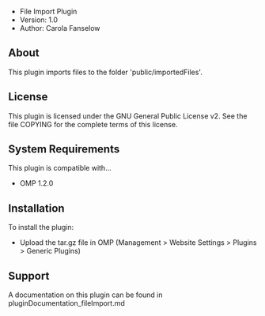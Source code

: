 - File Import Plugin
- Version: 1.0
- Author: Carola Fanselow


About
-----
This plugin imports files to the folder 'public/importedFiles'. 

License
-------
This plugin is licensed under the GNU General Public License v2. See the file
COPYING for the complete terms of this license.

System Requirements
-------------------
This plugin is compatible with...
 - OMP 1.2.0

Installation
------------
To install the plugin:
 - Upload the tar.gz file in OMP (Management > Website Settings > Plugins > Generic Plugins)


Support
---------------
A documentation on this plugin can be found in pluginDocumentation_fileImport.md




